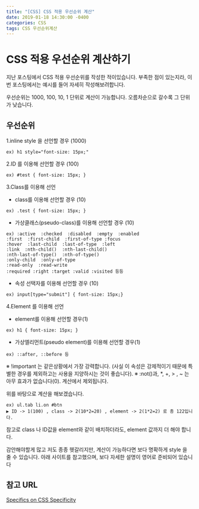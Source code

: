 ```yaml
---
title: "[CSS] CSS 적용 우선순위 계산"
date: 2019-01-18 14:30:00 -0400
categories: CSS
tags: CSS 우선순위계산
---
```


CSS 적용 우선순위 계산하기
=======

지난 포스팅에서 CSS 적용 우선순위를 작성한 적이있습니다.
부족한 점이 있는지라, 이번 포스팅에서는 예시를 들어 자세히 작성해보려합니다.

우선순위는 1000, 100, 10, 1 단위로 계산이 가능합니다.
오름차순으로 갈수록 그 단위가 낮습니다.

우선순위
----------
1.inline style 을 선언할 경우 (1000)
```
ex) h1 style="font-size: 15px;"
```

2.ID 를 이용해 선언할 경우 (100)
```
ex) #test { font-size: 15px; }
```

3.Class를 이용해 선언
- class를 이용해 선언할 경우 (10)
```
ex) .test { font-size: 15px; }
```

- 가상클래스(pseudo-class)를 이용해 선언할 경우  (10)
```
ex) :active  :checked  :disabled  :empty  :enabled
:first  :first-child  :first-of-type :focus
:hover  :last-child  :last-of-type  :left
:link  :nth-child()  :nth-last-child()
:nth-last-of-type()  :nth-of-type()
:only-child  :only-of-type
:read-only  :read-write
:required :right :target :valid :visited 등등
```
- 속성 선택자를 이용해 선언할 경우 (10)
```
ex) input[type="submit"] { font-size: 15px;}
```

4.Element 를 이용해 선언
- element를 이용해 선언할 경우(1)
```
ex) h1 { font-size: 15px; }
```

- 가상엘리먼트(pseudo element)를 이용해 선언할 경우(1)
```
ex) ::after, ::before 등
```

※ !important 는 같은상황에서 가장 강력합니다.
 (사실 이 속성은 강제적이기 때문에 특별한 경우를 제외하고는 사용을 지양하시는 것이 좋습니다).
※ :not()과, *, +, > , ~ 는 아무 효과가 없습니다(0). 
계산에서 제외됩니다.

위를 바탕으로 계산을 해보겠습니다.
```
ex) ul.tab li.on #btn
▶ ID -> 1(100) , class -> 2(10*2=20) , element -> 2(1*2=2) 로 총 122입니다.
```
참고로 class 나 ID값을 element와 같이 배치하더라도, element 값까지 더 해야 합니다.

감안해야할게 많고 저도 종종 헷갈리지만, 계산이 가능하다면 보다 명확하게 style 을 줄 수 있습니다.
아래 사이트를 참고했으며, 보다 자세한 설명이 영어로 준비되어 있습니다



참고 URL
------
[Specifics on CSS Specificity](https://css-tricks.com/specifics-on-css-specificity/)

